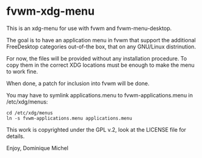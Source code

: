 fvwm-xdg-menu
=============

This is an xdg-menu for use with fvwm and fvwm-menu-desktop.

The goal is to have an application menu in fvwm that support
the additional FreeDesktop categories out-of-the box, that
on any GNU/Linux distrinution.

For now, the files will be provided without any installation
procedure. To copy them in the correct XDG locations must be
enough to make the menu to work fine.

When done, a patch for inclusion into fvwm will be done.


You may have to symlink applications.menu to fvwm-applications.menu
in /etc/xdg/menus:

    cd /etc/xdg/menus
    ln -s fvwm-applications.menu applications.menu


This work is copyrighted under the GPL v.2, look at the
LICENSE file for details.

Enjoy,
Dominique Michel